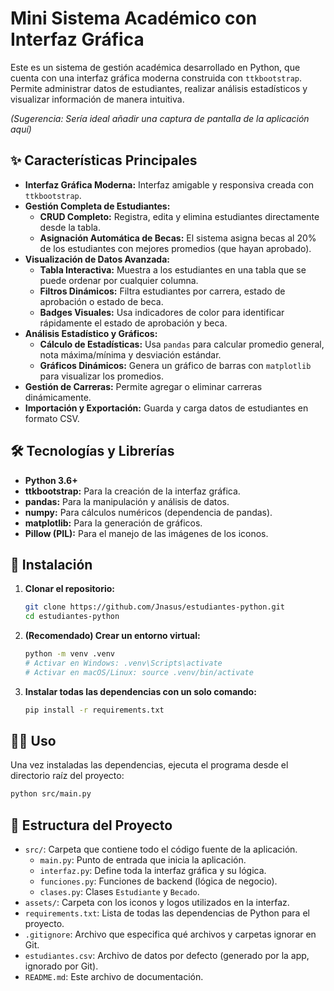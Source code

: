 # Mini Sistema Académico con Interfaz Gráfica

Este es un sistema de gestión académica desarrollado en Python, que cuenta con una interfaz gráfica moderna construida con `ttkbootstrap`. Permite administrar datos de estudiantes, realizar análisis estadísticos y visualizar información de manera intuitiva.

*(Sugerencia: Sería ideal añadir una captura de pantalla de la aplicación aquí)*

## ✨ Características Principales

- **Interfaz Gráfica Moderna:** Interfaz amigable y responsiva creada con `ttkbootstrap`.
- **Gestión Completa de Estudiantes:**
  - **CRUD Completo:** Registra, edita y elimina estudiantes directamente desde la tabla.
  - **Asignación Automática de Becas:** El sistema asigna becas al 20% de los estudiantes con mejores promedios (que hayan aprobado).
- **Visualización de Datos Avanzada:**
  - **Tabla Interactiva:** Muestra a los estudiantes en una tabla que se puede ordenar por cualquier columna.
  - **Filtros Dinámicos:** Filtra estudiantes por carrera, estado de aprobación o estado de beca.
  - **Badges Visuales:** Usa indicadores de color para identificar rápidamente el estado de aprobación y beca.
- **Análisis Estadístico y Gráficos:**
  - **Cálculo de Estadísticas:** Usa `pandas` para calcular promedio general, nota máxima/mínima y desviación estándar.
  - **Gráficos Dinámicos:** Genera un gráfico de barras con `matplotlib` para visualizar los promedios.
- **Gestión de Carreras:** Permite agregar o eliminar carreras dinámicamente.
- **Importación y Exportación:** Guarda y carga datos de estudiantes en formato CSV.

## 🛠️ Tecnologías y Librerías

- **Python 3.6+**
- **ttkbootstrap:** Para la creación de la interfaz gráfica.
- **pandas:** Para la manipulación y análisis de datos.
- **numpy:** Para cálculos numéricos (dependencia de pandas).
- **matplotlib:** Para la generación de gráficos.
- **Pillow (PIL):** Para el manejo de las imágenes de los iconos.

## 🚀 Instalación

1.  **Clonar el repositorio:**
    ```bash
    git clone https://github.com/Jnasus/estudiantes-python.git
    cd estudiantes-python
    ```
2.  **(Recomendado) Crear un entorno virtual:**
    ```bash
    python -m venv .venv
    # Activar en Windows: .venv\Scripts\activate
    # Activar en macOS/Linux: source .venv/bin/activate
    ```
3.  **Instalar todas las dependencias con un solo comando:**
    ```bash
    pip install -r requirements.txt
    ```

## 🏃‍♂️ Uso

Una vez instaladas las dependencias, ejecuta el programa desde el directorio raíz del proyecto:
```bash
python src/main.py
```

## 📂 Estructura del Proyecto

- `src/`: Carpeta que contiene todo el código fuente de la aplicación.
  - `main.py`: Punto de entrada que inicia la aplicación.
  - `interfaz.py`: Define toda la interfaz gráfica y su lógica.
  - `funciones.py`: Funciones de backend (lógica de negocio).
  - `clases.py`: Clases `Estudiante` y `Becado`.
- `assets/`: Carpeta con los iconos y logos utilizados en la interfaz.
- `requirements.txt`: Lista de todas las dependencias de Python para el proyecto.
- `.gitignore`: Archivo que especifica qué archivos y carpetas ignorar en Git.
- `estudiantes.csv`: Archivo de datos por defecto (generado por la app, ignorado por Git).
- `README.md`: Este archivo de documentación.
